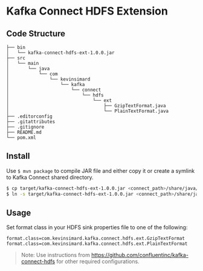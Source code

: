 # Kafka Connect HDFS Extension

## Code Structure

    ├── bin
    │   └── kafka-connect-hdfs-ext-1.0.0.jar
    ├── src
    │   └── main
    │       └── java
    │           └── com
    │               └── kevinsimard
    │                   └── kafka
    │                       └── connect
    │                           └── hdfs
    │                               └── ext
    │                                   ├── GzipTextFormat.java
    │                                   └── PlainTextFormat.java
    ├── .editorconfig
    ├── .gitattributes
    ├── .gitignore
    ├── README.md
    └── pom.xml

## Install

Use `$ mvn package` to compile JAR file and either copy it or create a symlink to Kafka Connect shared directory.

```bash
$ cp target/kafka-connect-hdfs-ext-1.0.0.jar <connect_path>/share/java/kafka-connect-hdfs/
$ ln -s target/kafka-connect-hdfs-ext-1.0.0.jar <connect_path>/share/java/kafka-connect-hdfs/
```

## Usage

Set format class in your HDFS sink properties file to one of the following:

```
format.class=com.kevinsimard.kafka.connect.hdfs.ext.GzipTextFormat
format.class=com.kevinsimard.kafka.connect.hdfs.ext.PlainTextFormat
```

> Note: Use instructions from https://github.com/confluentinc/kafka-connect-hdfs for other required configurations.

